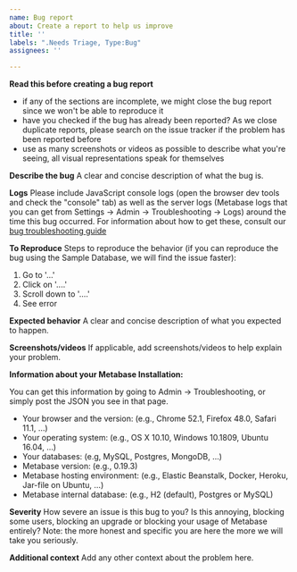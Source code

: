```yaml
---
name: Bug report
about: Create a report to help us improve
title: ''
labels: ".Needs Triage, Type:Bug"
assignees: ''

---
```

**Read this before creating a bug report**
- if any of the sections are incomplete, we might close the bug report since we won't be able to reproduce it
- have you checked if the bug has already been reported? As we close duplicate reports, please search on the issue tracker if the problem has been reported before
- use as many screenshots or videos as possible to describe what you're seeing, all visual representations speak for themselves

**Describe the bug**
A clear and concise description of what the bug is.

**Logs**
Please include JavaScript console logs (open the browser dev tools and check the "console" tab) as well as the server logs (Metabase logs that you can get from Settings -> Admin -> Troubleshooting -> Logs) around the time this bug occurred. For information about how to get these, consult our [bug troubleshooting guide](https://metabase.com/docs/latest/troubleshooting-guide/bugs.html)

**To Reproduce**
Steps to reproduce the behavior (if you can reproduce the bug using the Sample Database, we will find the issue faster):
1. Go to '...'
2. Click on '....'
3. Scroll down to '....'
4. See error

**Expected behavior**
A clear and concise description of what you expected to happen.

**Screenshots/videos**
If applicable, add screenshots/videos to help explain your problem.

**Information about your Metabase Installation:**

You can get this information by going to Admin -> Troubleshooting, or simply post the JSON you see in that page.

- Your browser and the version: (e.g., Chrome 52.1, Firefox 48.0, Safari 11.1, …)
- Your operating system: (e.g., OS X 10.10, Windows 10.1809, Ubuntu 16.04, …)
- Your databases: (e.g, MySQL, Postgres, MongoDB, …)
- Metabase version: (e.g., 0.19.3)
- Metabase hosting environment: (e.g., Elastic Beanstalk, Docker, Heroku, Jar-file on Ubuntu, …)
- Metabase internal database: (e.g., H2 (default), Postgres or MySQL)

**Severity**
How severe an issue is this bug to you? Is this annoying, blocking some users, blocking an upgrade or blocking your usage of Metabase entirely?
Note: the more honest and specific you are here the more we will take you seriously.

**Additional context**
Add any other context about the problem here.
